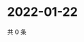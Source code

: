# 2022-01-22

共 0 条

<!-- BEGIN WEIBO -->
<!-- 最后更新时间 Sat Jan 22 2022 23:14:00 GMT+0800 (China Standard Time) -->

<!-- END WEIBO -->
